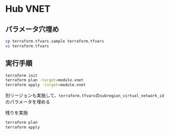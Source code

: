 Hub VNET
====

## パラメータ穴埋め

```sh
cp terraform.tfvars.sample terraform.tfvars
vi terraform.tfvars
```

## 実行手順

```sh
terraform init
terraform plan -target=module.vnet
terraform apply -target=module.vnet
```

別リージョンも実施して、`terraform.tfvars`の`subregion_virtual_network_id`のパラメータを埋める

残りを実施

```sh
terraform plan
terraform apply
```
